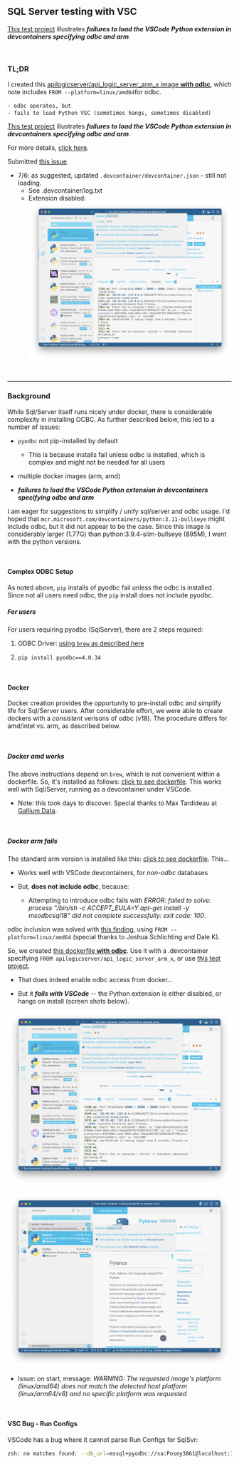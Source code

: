 ## SQL Server testing with VSC

[This test project](https://github.com/ApiLogicServer/beta) illustrates ***failures to load the VSCode Python extension in devcontainers specifying odbc and arm***.  

&nbsp;

### TL;DR

I created this [apilogicserver/api_logic_server_arm_x image **with odbc**](https://github.com/ApiLogicServer/ApiLogicServer-src/blob/main/docker/api_logic_server_arm_x.Dockerfile), which note includes `FROM --platform=linux/amd64`for odbc.

    - odbc operates, but 
    - fails to load Python VSC (sometimes hangs, sometimes disabled)

[This test project](https://github.com/ApiLogicServer/beta) illustrates ***failures to load the VSCode Python extension in devcontainers specifying odbc and arm***.  

For more details, [click here](#docker-arm-fails).

Submitted [this issue](https://github.com/microsoft/vscode-python/issues/21554).

* 7/6: as suggested, updated `.devcontainer/devcontainer.json` - still not loading.
    * See .devcontainer/log.txt
    * Extension disabled: 
    ![Unable to load Python - extension dsiabled](images/vscode/python-disabled.png)    

&nbsp;

---

### Background

While Sql/Server itself runs nicely under docker, there is considerable complexity in installing OCBC.  As further described below, this led to a number of issues:

* `pyodbc` not pip-installed by default

    * This is because installs fail unless odbc is installed, which is complex and might not be needed for all users

* multiple docker images (arm, amd)

* ***failures to load the VSCode Python extension in devcontainers specifying odbc and arm***

I am eager for suggestions to simplify / unify sql/server and odbc usage.  I'd hoped that `mcr.microsoft.com/devcontainers/python:3.11-bullseye` might include odbc, but it did not appear to be the case.  Since this image is considerably larger (1.77G) than python:3.9.4-slim-bullseye (895M), I went with the python versions.

&nbsp;

#### Complex ODBC Setup

As noted above, `pip` installs of pyodbc fail unless the odbc is installed.  Since not all users need odbc, the `pip` install does not include pyodbc.

##### For users

For users requiring pyodbc (SqlServer), there are 2 steps required:

1. ODBC Driver: [using `brew` as described here](https://apilogicserver.github.io/Docs/Install-pyodbc/)

2. `pip install pyodbc==4.0.34`

&nbsp;

#### Docker

Docker creation provides the opportunity to pre-install odbc and simplify life for Sql/Server users.  After considerable effort, we were able to create dockers with a *consistent* verisons of odbc (v18).  The procedure differs for amd/intel vs. arm, as described below.

&nbsp;

##### Docker amd works

The above instructions depend on `brew`, which is not convenient within a dockerfile.  So, it's installed as follows: [click to see dockerfile](https://github.com/ApiLogicServer/ApiLogicServer-src/blob/main/docker/api_logic_server.Dockerfile).  This works well with Sql/Server, running as a devcontainer under VSCode.

* Note: this took days to discover.  Special thanks to Max Tardideau at [Gallium Data](https://www.galliumdata.com).


&nbsp;

##### Docker arm fails

The standard arm version is installed like this: [click to see dockerfile](https://github.com/ApiLogicServer/ApiLogicServer-src/blob/main/docker/api_logic_server_arm.Dockerfile).  This...

* Works well with VSCode devcontainers, for *non-odbc* databases

* But, **does not include odbc**, because:

    * Attempting to introduce odbc fails with *ERROR: failed to solve: process "/bin/sh -c ACCEPT_EULA=Y apt-get install -y msodbcsql18" did not complete successfully: exit code: 100*.

odbc inclusion was solved with [this finding](https://stackoverflow.com/questions/71414579/how-to-install-msodbcsql-in-debian-based-dockerfile-with-an-apple-silicon-host), using `FROM --platform=linux/amd64` (special thanks to Joshua Schlichting and Dale K).

So, we created [this dockerfile **with odbc**](https://github.com/ApiLogicServer/ApiLogicServer-src/blob/main/docker/api_logic_server_arm_x.Dockerfile).  Use it with a .devcontainer specifying `FROM apilogicserver/api_logic_server_arm_x`, or use [this test project](https://github.com/ApiLogicServer/beta).

* That does indeed enable odbc access from docker...

* But it ***fails with VSCode*** -- the Python extension is either disabled, or hangs on install (screen shots below).

![Unable to load Python](images/vscode/python-disabled.png)

![Python install hangs](images/vscode/python-install-hangs.png)

* Issue: on start, message: *WARNING: The requested image's platform (linux/amd64) does not match the detected host platform (linux/arm64/v8) and no specific platform was requested*

&nbsp;

#### VSC Bug - Run Configs

VSCode has a bug where it cannot parse Run Configs for SqlSvr:

```bash
zsh: no matches found: --db_url=mssql+pyodbc://sa:Posey3861@localhost:1433/NORTHWND?driver=ODBC+Driver+18+for+SQL+Server&trusted_connection=no&Encrypt=no
```
